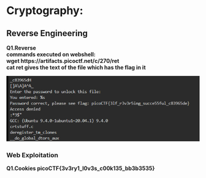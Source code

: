 <h1><b>Cryptography:<br></h1>















<h2><b>Reverse Engineering</b></h2>
<b>Q1.Reverse</b><br>
commands executed on webshell:<br>
wget https://artifacts.picoctf.net/c/270/ret<br>
cat ret gives the text of the file which has the flag in it<br>


![Alt text](reverse-1.png)


<h3><b>Web Exploitation</b></h3>
Q1.Cookies
picoCTF{3v3ry1_l0v3s_c00k135_bb3b3535}